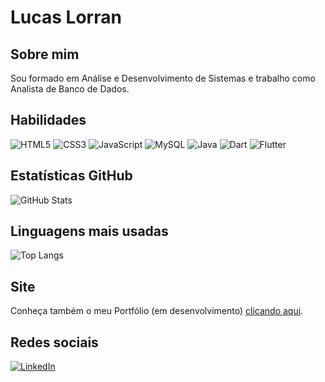 # Lucas Lorran

## Sobre mim
Sou formado em Análise e Desenvolvimento de Sistemas e trabalho como Analista de Banco de Dados.

## Habilidades
![HTML5](https://img.shields.io/badge/HTML5-E34F26?style=for-the-badge&logo=html5&logoColor=white)
![CSS3](https://img.shields.io/badge/CSS3-1572B6?style=for-the-badge&logo=css3&logoColor=white)
![JavaScript](https://img.shields.io/badge/JavaScript-F7DF1E?style=for-the-badge&logo=javascript&logoColor=black)
![MySQL](https://img.shields.io/badge/MySQL-00758F?style=for-the-badge&logo=MySQL&logoColor=F29111)
![Java](https://img.shields.io/badge/java-%23D0312D.svg?style=for-the-badge&logo=openjdk&logoColor=white)
![Dart](https://img.shields.io/badge/Dart-30A3DC?style=for-the-badge&logo=Dart&logoColor=FFF)
![Flutter](https://img.shields.io/badge/Flutter-1572B6?style=for-the-badge&logo=Flutter&logoColor=FFF)


## Estatísticas GitHub
![GitHub Stats](https://github-readme-stats.vercel.app/api?username=LucasLorran22&theme=transparent&bg_color=000&border_color=30A3DC&show_icons=true&icon_color=30A3DC&title_color=E94D5F&text_color=FFF)

## Linguagens mais usadas
![Top Langs](https://github-readme-stats-git-masterrstaa-rickstaa.vercel.app/api/top-langs/?username=LucasLorran22&bg_color=000&border_color=30A3DC&title_color=E94D5F&text_color=FFF)

## Site
Conheça também o meu Portfólio (em desenvolvimento) <a href="https://lucaslorran22.github.io/Projeto_Portfolio_Web/" target="_blank">clicando aqui</a>.

## Redes sociais
[![LinkedIn](https://img.shields.io/badge/LinkedIn-0077B5?style=for-the-badge&logo=linkedin&logoColor=white)](https://www.linkedin.com/in/lucas-lorran-344726131/)

